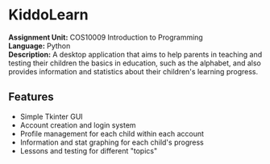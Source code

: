 # KiddoLearn
**Assignment Unit:** COS10009 Introduction to Programming  
**Language:** Python  
**Description:** A desktop application that aims to help parents in teaching and testing their children the basics in education, such as the alphabet, and also provides information and statistics about their children's learning progress.

## Features
+ Simple Tkinter GUI
+ Account creation and login system
+ Profile management for each child within each account
+ Information and stat graphing for each child's progress
+ Lessons and testing for different "topics"
